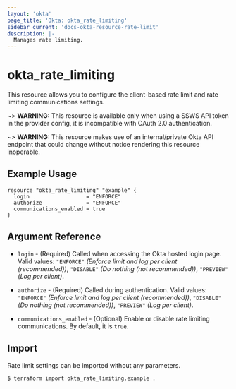 ```yaml
---
layout: 'okta'
page_title: 'Okta: okta_rate_limiting'
sidebar_current: 'docs-okta-resource-rate-limit'
description: |-
  Manages rate limiting.
---
```


# okta_rate_limiting

This resource allows you to configure the client-based rate limit and rate limiting communications settings.

~> **WARNING:** This resource is available only when using a SSWS API token in the provider config, it is incompatible with OAuth 2.0 authentication.

~> **WARNING:** This resource makes use of an internal/private Okta API endpoint that could change without notice rendering this resource inoperable. 

## Example Usage

```hcl
resource "okta_rate_limiting" "example" {
  login                  = "ENFORCE"
  authorize              = "ENFORCE"
  communications_enabled = true
}
```

## Argument Reference

- `login` - (Required) Called when accessing the Okta hosted login page. Valid values: `"ENFORCE"` _(Enforce limit and 
log per client (recommended))_, `"DISABLE"` _(Do nothing (not recommended))_, `"PREVIEW"` _(Log per client)_.

- `authorize` - (Required) Called during authentication. Valid values: `"ENFORCE"` _(Enforce limit and
log per client (recommended))_, `"DISABLE"` _(Do nothing (not recommended))_, `"PREVIEW"` _(Log per client)_.

- `communications_enabled` - (Optional) Enable or disable rate limiting communications. By default, it is `true`.

## Import

Rate limit settings can be imported without any parameters.

```
$ terraform import okta_rate_limiting.example .
```
